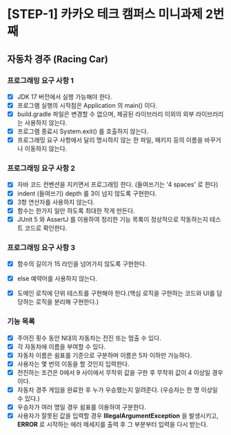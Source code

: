 # [STEP-1] 카카오 테크 캠퍼스 미니과제 2번째 

## 자동차 경주 (Racing Car)


### 프로그래밍 요구 사항 1
- [X] JDK 17 버전에서 실행 가능해야 한다.
- [X] 프로그램 실행의 시작점은 Application 의 main() 이다.
- [X] build.gradle 파일은 변경할 수 없으며, 제공된 라이브러리 이외의 외부 라이브러리는 사용하지 않는다.
- [X] 프로그램 종료시 System.exit() 를 호출하지 않는다.
- [X] 프로그래밍 요구 사항에서 달리 명시하지 않는 한 파일, 패키지 등의 이름을 바꾸거나 이동하지 않는다.

### 프로그래밍 요구 사항 2
- [X] 자바 코드 컨벤션을 지키면서 프로그래밍 한다. (들여쓰기는 '4 spaces' 로 한다)
- [X] indent (들여쓰기) depth 를 3이 넘지 않도록 구현한다.
- [X] 3항 연산자를 사용하지 않는다.
- [X] 함수는 한가지 일만 하도록 최대한 작게 만든다.
- [X] JUnit 5 와 AssertJ 를 이용하여 정리한 기능 목록이 정상적으로 작동하는지 테스트 코드로 확인한다.

### 프로그래밍 요구 사항 3
- [X] 함수의 길이가 15 라인을 넘어가지 않도록 구현한다.
- [X] else 예약어를 사용하지 않는다.
- [X] 도메인 로직에 단위 테스트를 구현해야 한다.(핵심 로직을 구현하는 코드와 UI를 담당하는 로직을 분리해 구현한다.)


### 기능 목록
- [X] 주어진 횟수 동안 N대의 자동차는 전진 또는 멈출 수 있다.
- [X] 각 자동차에 이름을 부여할 수 있다.
- [X] 자동차 이름은 쉼표를 기준으로 구분하며 이름은 5자 이하만 가능하다.
- [X] 사용자는 몇 번의 이동을 할 것인지 입력한다.
- [X] 전진하는 조건은 0에서 9 사이에서 무작위 값을 구한 후 무작위 값이 4 이상일 경우이다.
- [X] 자동차 경주 게임을 완료한 후 누가 우승했는지 알려준다. (우승자는 한 명 이상일 수 있다.)
- [X] 우승자가 여러 명일 경우 쉼표를 이용하여 구분한다.
- [X] 사용자가 잘못된 값을 입력할 경우 **IllegalArgumentException** 을 발생시키고, **ERROR** 로 시작하는 에러 메세지를 출력 후 그 부분부터 입력을 다시 받는다.  